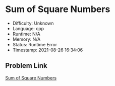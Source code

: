 # Sum of Square Numbers

- Difficulty: Unknown
- Language: cpp
- Runtime: N/A
- Memory: N/A
- Status: Runtime Error
- Timestamp: 2021-08-26 16:34:06

## Problem Link
[Sum of Square Numbers](https://leetcode.com/problems/sum-of-square-numbers)

